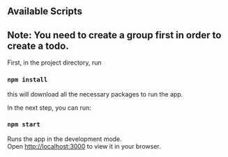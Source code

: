 

## Available Scripts
## Note: You need to create a group first in order to create a todo.

First, in the project directory, run
### `npm install`
this will download all the necessary packages to run the app.

In the next step, you can run:

### `npm start`

Runs the app in the development mode.\
Open [http://localhost:3000](http://localhost:3000) to view it in your browser.



